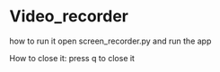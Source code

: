 # Video_recorder

how to run it
open screen_recorder.py and run the app


How to close it:
press q to close it